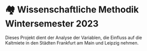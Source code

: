 # 🏘️ Wissenschaftliche Methodik Wintersemester 2023

Dieses Projekt dient der Analyse der Variablen, die Einfluss auf die Kaltmiete in den Städten Frankfurt am Main und Leipzig nehmen.
